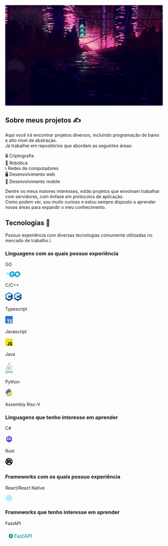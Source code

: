 <picture>
  <source media="(prefers-color-scheme: light)" srcset="./japanese-morning-city.gif">
  <source media="(prefers-color-scheme: dark)" srcset="./chinese-night-city.gif">
  <img src="./chinese-night-city.gif" alt="Banner" width="640" height="320"/>
</picture>

## Sobre meus projetos ✍

Aqui você irá encontrar projetos diversos, incluindo programação de baixo e alto nível de abstração.\
Já trabalhei em repositórios que abordam as seguintes áreas:

🔒 Criptografia\
🤖 Robótica\
📞 Redes de computadores\
🖥 Desenvolvimento web\
📱 Desenvolvimento mobile

Dentre os meus maiores interesses, estão projetos que envolvam trabalhar com servidores, com ênfase em protocolos de aplicação.\
Como podem ver, sou muito curioso e estou sempre disposto a aprender novas áreas para expandir o meu conhecimento.

## Tecnologias 🔬

Possuo experiência com diversas tecnologias comumente utilizadas no mercado de trabalho.\

### Linguagens com as quais possuo experiência
<div>
  <p>GO</p>
  <img src="logos/go-logo.png" width="48" height="18"/>
</div>
<div>
  <p>C/C++</p>
  <img src="logos/c-logo.png" width="24" height="28"/> <img src="logos/cpp-logo.png" width="24" height="28"/>
</div>
<div>
  <p>Typescript</p>
  <img src="logos/ts-logo.png" width="24" height="24"/>
</div>
<div>
  <p>Javascript</p>
  <img src="logos/js-logo.png" width="24" height="24"/>
</div>
<div>
  <p>Java</p>
  <img src="logos/java-logo.png" width="24" height="40"/>
</div>  
<div>
  <p>Python</p>
  <img src="logos/python-logo.png" width="24" height="24"/>
</div>
<div>
  <p>Assembly Risc-V</p> 
</div>

### Linguagens que tenho interesse em aprender
<div>
  <p>C#</p>
  <img src="logos/csharp-logo.png" width="24" height="24"/> 
</div>
<div>
  <p>Rust</p>
  <img src="logos/rust-logo.png" width="24" height="24"/>
</div>

### Frameworks com os quais possuo experiência
<div>
  <p>React/React Native</p>
  <img src="logos/react-logo.png" width="24" height="20"/>
</div>

### Frameworks que tenho interesse em aprender
<div>
  <p>FastAPI</p>
  <img src="logos/fastapi-logo.png" width="96" height="36"/>
</div>
